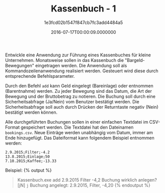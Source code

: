 ﻿---
author: 1e3fcd02b1547f847cb7fc3add4484a5
title: Kassenbuch - 1
ratingMethod: Fixed
category: Katas
freezeDifficultyRating: false
date: 2016-07-17T00:00:09.0000000
source: http://ccd-school.de/coding-dojo
learningFocus: OOP
isDraft: false
includeTests: []
dependsOn: []
languages: []
state:
  passedCount: 22
  failedCount: 95
  hasError: false
  errorDescription: ''
  lastEditorId: 
  feasibilityIndex: 231
  feasibilityIndexMod: 0
  difficultyRating: 90
  isPartOfBundle: true
  minEffort: 30 mins
  maxEffort: 2 hrs
  features: 
  activity: -289
lastEdit: 2016-07-17T00:00:09.0000000

---
Entwickle eine Anwendung zur Führung eines Kassenbuches für kleine Unternehmen. Monatsweise sollen in das Kassenbuch die "Bargeld-Bewegungen" eingetragen werden. Die Anwendung soll als Kommandozeilenanwendung realisiert werden. Gesteuert wird diese durch entsprechende Befehlsparameter.

Durch den Befehl `add` kann Geld eingelegt (Bareinlage) oder entnommen (Barentnahme) werden. Zu jeder Bewegung sind das Datum, die Art der Bewegung und der Bruttobetrag zu notieren. Die Buchung soll durch eine Sicherheitsabfrage (Ja/Nein) vom Benutzer bestätigt werden. Die Sicherheitsabfrage soll auch durch Drücken der Returntaste negativ (Nein) bestätigt werden können.

Alle durchgeführten Buchungen sollen in einer einfachen Textdatei im CSV-Format gespeichert werden. Die Textdatei hat den Dateinamen `bookings.csv`. Neue Einträge werden unabhängig vom Datum, immer am Ende hinzugefügt. Das Dateiformat kann folgendem Beispiel entnommen werden:

````
2.9.2015;Filter;-4.2
13.8.2015;Einlage;50
7.10.2015;Kaffee;-13.33
````

Beispiel:
{% output %}
> Kassenbuch.exe add 2.9.2015 Filter -4,2
Buchung wirklich anlegen? [jN] `j`
Buchung angelegt: 2.9.2015, Filter, -4,20
{% endoutput %}